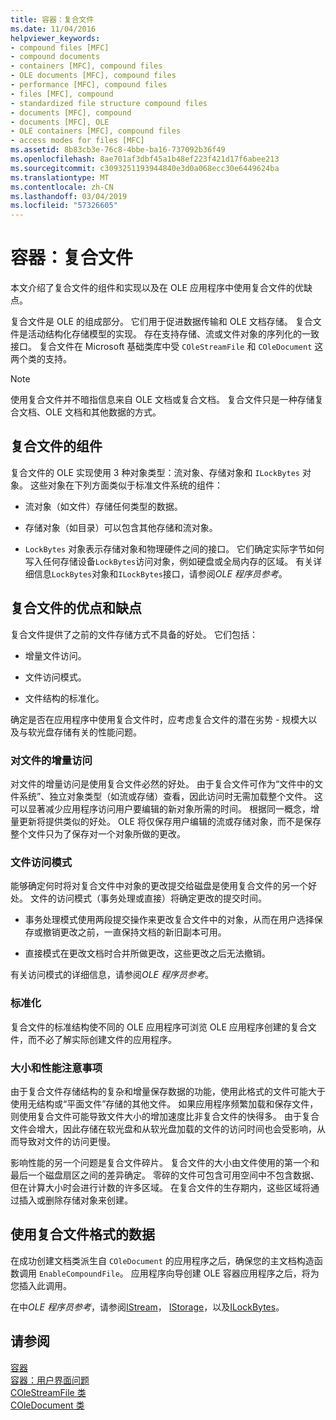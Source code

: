 ```yaml
---
title: 容器：复合文件
ms.date: 11/04/2016
helpviewer_keywords:
- compound files [MFC]
- compound documents
- containers [MFC], compound files
- OLE documents [MFC], compound files
- performance [MFC], compound files
- files [MFC], compound
- standardized file structure compound files
- documents [MFC], compound
- documents [MFC], OLE
- OLE containers [MFC], compound files
- access modes for files [MFC]
ms.assetid: 8b83cb3e-76c8-4bbe-ba16-737092b36f49
ms.openlocfilehash: 8ae701af3dbf45a1b48ef223f421d17f6abee213
ms.sourcegitcommit: c3093251193944840e3d0a068ecc30e6449624ba
ms.translationtype: MT
ms.contentlocale: zh-CN
ms.lasthandoff: 03/04/2019
ms.locfileid: "57326605"
---
```

# <a name="containers-compound-files"></a>容器：复合文件

本文介绍了复合文件的组件和实现以及在 OLE 应用程序中使用复合文件的优缺点。

复合文件是 OLE 的组成部分。 它们用于促进数据传输和 OLE 文档存储。 复合文件是活动结构化存储模型的实现。 存在支持存储、流或文件对象的序列化的一致接口。 复合文件在 Microsoft 基础类库中受 `COleStreamFile` 和 `COleDocument` 这两个类的支持。

> [!NOTE]
>  使用复合文件并不暗指信息来自 OLE 文档或复合文档。 复合文件只是一种存储复合文档、OLE 文档和其他数据的方式。

##  <a name="_core_components_of_a_compound_file"></a> 复合文件的组件

复合文件的 OLE 实现使用 3 种对象类型：流对象、存储对象和 `ILockBytes` 对象。 这些对象在下列方面类似于标准文件系统的组件：

- 流对象（如文件）存储任何类型的数据。

- 存储对象（如目录）可以包含其他存储和流对象。

- `LockBytes` 对象表示存储对象和物理硬件之间的接口。 它们确定实际字节如何写入任何存储设备`LockBytes`访问对象，例如硬盘或全局内存的区域。 有关详细信息`LockBytes`对象和`ILockBytes`接口，请参阅*OLE 程序员参考*。

##  <a name="_core_advantages_and_disadvantages_of_compound_files"></a> 复合文件的优点和缺点

复合文件提供了之前的文件存储方式不具备的好处。 它们包括：

- 增量文件访问。

- 文件访问模式。

- 文件结构的标准化。

确定是否在应用程序中使用复合文件时，应考虑复合文件的潜在劣势 - 规模大以及与软光盘存储有关的性能问题。

###  <a name="_core_incremental_access_to_files"></a> 对文件的增量访问

对文件的增量访问是使用复合文件必然的好处。 由于复合文件可作为“文件中的文件系统”、独立对象类型（如流或存储）查看，因此访问时无需加载整个文件。 这可以显著减少应用程序访问用户要编辑的新对象所需的时间。 根据同一概念，增量更新将提供类似的好处。 OLE 将仅保存用户编辑的流或存储对象，而不是保存整个文件只为了保存对一个对象所做的更改。

###  <a name="_core_file_access_modes"></a> 文件访问模式

能够确定何时将对复合文件中对象的更改提交给磁盘是使用复合文件的另一个好处。 文件的访问模式（事务处理或直接）将确定更改的提交时间。

- 事务处理模式使用两段提交操作来更改复合文件中的对象，从而在用户选择保存或撤销更改之前，一直保持文档的新旧副本可用。

- 直接模式在更改文档时合并所做更改，这些更改之后无法撤销。

有关访问模式的详细信息，请参阅*OLE 程序员参考*。

###  <a name="_core_standardization"></a> 标准化

复合文件的标准结构使不同的 OLE 应用程序可浏览 OLE 应用程序创建的复合文件，而不必了解实际创建文件的应用程序。

###  <a name="_core_size_and_performance_considerations"></a> 大小和性能注意事项

由于复合文件存储结构的复杂和增量保存数据的功能，使用此格式的文件可能大于使用无结构或“平面文件”存储的其他文件。 如果应用程序频繁加载和保存文件，则使用复合文件可能导致文件大小的增加速度比非复合文件的快得多。 由于复合文件会增大，因此存储在软光盘和从软光盘加载的文件的访问时间也会受影响，从而导致对文件的访问更慢。

影响性能的另一个问题是复合文件碎片。 复合文件的大小由文件使用的第一个和最后一个磁盘扇区之间的差异确定。 零碎的文件可包含可用空间中不包含数据、但在计算大小时会进行计数的许多区域。 在复合文件的生存期内，这些区域将通过插入或删除存储对象来创建。

##  <a name="_core_using_compound_files_format_for_your_data"></a> 使用复合文件格式的数据

在成功创建文档类派生自 `COleDocument` 的应用程序之后，确保您的主文档构造函数调用 `EnableCompoundFile`。 应用程序向导创建 OLE 容器应用程序之后，将为您插入此调用。

在中*OLE 程序员参考*，请参阅[IStream](/windows/desktop/api/objidl/nn-objidl-istream)， [IStorage](/windows/desktop/api/objidl/nn-objidl-istorage)，以及[ILockBytes](/windows/desktop/api/objidl/nn-objidl-ilockbytes)。

## <a name="see-also"></a>请参阅

[容器](../mfc/containers.md)<br/>
[容器：用户界面问题](../mfc/containers-user-interface-issues.md)<br/>
[COleStreamFile 类](../mfc/reference/colestreamfile-class.md)<br/>
[COleDocument 类](../mfc/reference/coledocument-class.md)
